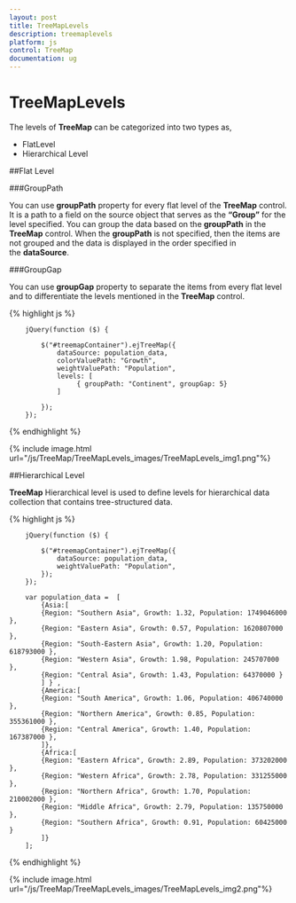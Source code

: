```yaml
---
layout: post
title: TreeMapLevels
description: treemaplevels
platform: js
control: TreeMap
documentation: ug
---
```


# TreeMapLevels

The levels of **TreeMap** can be categorized into two types as,

* FlatLevel
* Hierarchical Level

##Flat Level

###GroupPath

You can use **groupPath** property for every flat level of the **TreeMap** control. It is a path to a field on the source object that serves as the **“Group”** for the level specified. You can group the data based on the **groupPath** in the **TreeMap** control. When the **groupPath** is not specified, then the items are not grouped and the data is displayed in the order specified in the **dataSource**.

###GroupGap

You can use **groupGap** property to separate the items from every flat level and to differentiate the levels mentioned in the **TreeMap** control.

{% highlight js %}

        jQuery(function ($) {

            $("#treemapContainer").ejTreeMap({
                dataSource: population_data,
                colorValuePath: "Growth",
                weightValuePath: "Population",
                levels: [
                     { groupPath: "Continent", groupGap: 5}              
                ]

            });
        });



{% endhighlight %}



{% include image.html url="/js/TreeMap/TreeMapLevels_images/TreeMapLevels_img1.png"%}

##Hierarchical Level

**TreeMap** Hierarchical level is used to define levels for hierarchical data collection that contains tree-structured data.

{% highlight js %}

        jQuery(function ($) {

            $("#treemapContainer").ejTreeMap({
                dataSource: population_data,
                weightValuePath: "Population",
            });
        });

        var population_data =  [
            {Asia:[
            {Region: "Southern Asia", Growth: 1.32, Population: 1749046000 },
            {Region: "Eastern Asia", Growth: 0.57, Population: 1620807000 },
            {Region: "South-Eastern Asia", Growth: 1.20, Population: 618793000 },
            {Region: "Western Asia", Growth: 1.98, Population: 245707000 },
            {Region: "Central Asia", Growth: 1.43, Population: 64370000 }
            ] } ,
            {America:[
            {Region: "South America", Growth: 1.06, Population: 406740000 },
            {Region: "Northern America", Growth: 0.85, Population: 355361000 },
            {Region: "Central America", Growth: 1.40, Population: 167387000 },
            ]},
            {Africa:[
            {Region: "Eastern Africa", Growth: 2.89, Population: 373202000 },
            {Region: "Western Africa", Growth: 2.78, Population: 331255000 },
            {Region: "Northern Africa", Growth: 1.70, Population: 210002000 },
            {Region: "Middle Africa", Growth: 2.79, Population: 135750000 },
            {Region: "Southern Africa", Growth: 0.91, Population: 60425000 }
            ]}
        ];



{% endhighlight %}



{% include image.html url="/js/TreeMap/TreeMapLevels_images/TreeMapLevels_img2.png"%}

